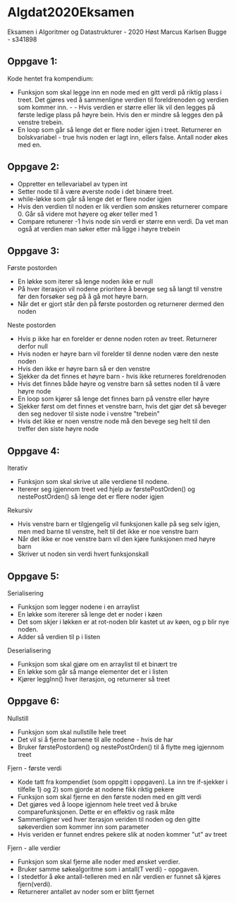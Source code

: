 # Algdat2020Eksamen
Eksamen i Algoritmer og Datastrukturer - 2020 Høst
Marcus Karlsen Bugge - s341898

Oppgave 1:
---------

Kode hentet fra kompendium:

- Funksjon som skal legge inn en node med en gitt verdi på riktig plass i treet. Det gjøres ved å sammenligne verdien til foreldrenoden og verdien som kommer inn. - - Hvis verdien er større eller lik vil den legges på første ledige plass på høyre bein. Hvis den er mindre så legges den på venstre trebein.
- En loop som går så lenge det er flere noder igjen i treet. Returnerer en bolskvariabel - true hvis noden er lagt inn, ellers false. Antall noder økes med en.

Oppgave 2:
---------

- Oppretter en tellevariabel av typen int
- Setter node til å være øverste node i det binære treet.
- while-løkke som går så lenge det er flere noder igjen
- Hvis den verdien til noden er lik verdien som ønskes returnerer compare 0. Går så videre mot høyere og øker teller med 1
- Compare retunerer -1 hvis node sin verdi er større enn verdi. Da vet man også at verdien man søker etter må ligge i høyre trebein

Oppgave 3:
---------

Første postorden
- En løkke som iterer så lenge noden ikke er null
- På hver iterasjon vil nodene prioritere å bevege seg så langt til venstre før den forsøker seg på å gå mot høyre barn.
- Når det er gjort står den på første postorden og returnerer dermed den noden

Neste postorden
- Hvis p ikke har en forelder er denne noden roten av treet. Returnerer derfor null
- Hvis noden er høyre barn vil forelder til denne noden være den neste noden
- Hvis den ikke er høyre barn så er den venstre
- Sjekker da det finnes et høyre barn - hvis ikke returneres foreldrenoden
- Hvis det finnes både høyre og venstre barn så settes noden til å være høyre node
- En loop som kjører så lenge det finnes barn på venstre eller høyre
- Sjekker først om det finnes et venstre barn, hvis det gjør det så beveger den seg nedover til siste node i venstre "trebein"
- Hvis det ikke er noen venstre node må den bevege seg helt til den treffer den siste høyre node

Oppgave 4:
---------

Iterativ
- Funksjon som skal skrive ut alle verdiene til nodene.
- Itererer seg igjennom treet ved hjelp av førstePostOrden() og nestePostOrden() så lenge det er flere noder igjen

Rekursiv
- Hvis venstre barn er tilgjengelig vil funksjonen kalle på seg selv igjen, men med barne til venstre, helt til det ikke er noe venstre barn
- Når det ikke er noe venstre barn vil den kjøre funksjonen med høyre barn
- Skriver ut noden sin verdi hvert funksjonskall

Oppgave 5:
---------

Serialisering
- Funksjon som legger nodene i en arraylist
- En løkke som itererer så lenge det er noder i køen
- Det som skjer i løkken er at rot-noden blir kastet ut av køen, og p blir nye noden.
- Adder så verdien til p i listen

Deserialisering
- Funksjon som skal gjøre om en arraylist til et binært tre
- En løkke som går så mange elementer det er i listen
- Kjører leggInn() hver iterasjon, og returnerer så treet

Oppgave 6:
---------

Nullstill
- Funksjon som skal nullstille hele treet
- Det vil si å fjerne barnene til alle nodene - hvis de har
- Bruker førstePostorden() og nestePostOrden() til å flytte meg igjennom treet

Fjern - første verdi
- Kode tatt fra kompendiet (som oppgitt i oppgaven). La inn tre if-sjekker i tilfelle 1) og 2) som gjorde at nodene fikk riktig pekere
- Funksjon som skal fjerne en den første noden med en gitt verdi
- Det gjøres ved å loope igjennom hele treet ved å bruke comparefunksjonen. Dette er en effektiv og rask måte
- Sammenligner ved hver iterasjon veriden til noden og den gitte søkeverdien som kommer inn som parameter
- Hvis veriden er funnet endres pekere slik at noden kommer "ut" av treet

Fjern - alle verdier
- Funksjon som skal fjerne alle noder med ønsket verdier.
- Bruker samme søkealgoritme som i antall(T verdi) - oppgaven.
- I stedetfor å øke antall-telleren  med en når verdien er funnet så kjøres fjern(verdi).
- Returnerer antallet av noder som er blitt fjernet

